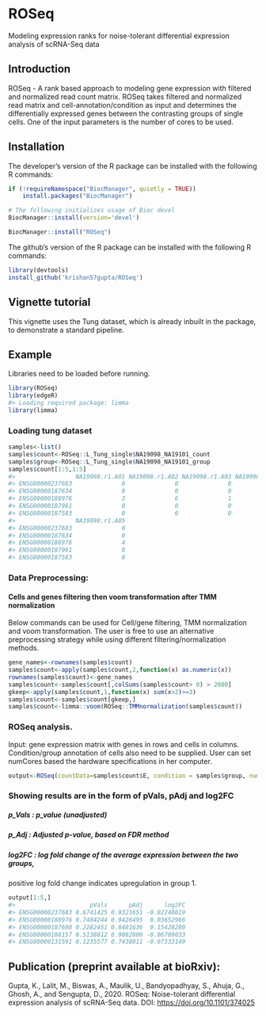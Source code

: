 
<!-- README.md is generated from README.Rmd. Please edit that file -->

# ROSeq

Modeling expression ranks for noise-tolerant differential expression
analysis of scRNA-Seq data

## Introduction

ROSeq - A rank based approach to modeling gene expression with filtered
and normalized read count matrix. ROSeq takes filtered and normalized
read matrix and cell-annotation/condition as input and determines the
differentially expressed genes between the contrasting groups of single
cells. One of the input parameters is the number of cores to be used.

## Installation

The developer’s version of the R package can be installed with the
following R commands:

``` r
if (!requireNamespace("BiocManager", quietly = TRUE))
    install.packages("BiocManager")

# The following initializes usage of Bioc devel
BiocManager::install(version='devel')

BiocManager::install("ROSeq")
```

The github’s version of the R package can be installed with the
following R commands:

``` r
library(devtools)
install_github('krishan57gupta/ROSeq')
```

## Vignette tutorial

This vignette uses the Tung dataset, which is already inbuilt in the
package, to demonstrate a standard pipeline.

## Example

Libraries need to be loaded before running.

``` r
library(ROSeq)
library(edgeR)
#> Loading required package: limma
library(limma)
```

### Loading tung dataset

``` r
samples<-list()
samples$count<-ROSeq::L_Tung_single$NA19098_NA19101_count
samples$group<-ROSeq::L_Tung_single$NA19098_NA19101_group
samples$count[1:5,1:5]
#>                 NA19098.r1.A01 NA19098.r1.A02 NA19098.r1.A03 NA19098.r1.A04
#> ENSG00000237683              0              0              0              1
#> ENSG00000187634              0              0              0              0
#> ENSG00000188976              3              6              1              3
#> ENSG00000187961              0              0              0              0
#> ENSG00000187583              0              0              0              0
#>                 NA19098.r1.A05
#> ENSG00000237683              0
#> ENSG00000187634              0
#> ENSG00000188976              4
#> ENSG00000187961              0
#> ENSG00000187583              0
```

### Data Preprocessing:

#### Cells and genes filtering then voom transformation after TMM normalization

Below commands can be used for Cell/gene filtering, TMM normalization
and voom transformation. The user is free to use an alternative
preprocessing strategy while using different filtering/normalization
methods.

``` r
gene_names<-rownames(samples$count)
samples$count<-apply(samples$count,2,function(x) as.numeric(x))
rownames(samples$count)<-gene_names
samples$count<-samples$count[,colSums(samples$count> 0) > 2000]
gkeep<-apply(samples$count,1,function(x) sum(x>2)>=3)
samples$count<-samples$count[gkeep,]
samples$count<-limma::voom(ROSeq::TMMnormalization(samples$count))
```

### ROSeq analysis.

Input: gene expression matrix with genes in rows and cells in columns.
Condition/group annotation of cells also need to be supplied. User can
set numCores based the hardware specifications in her
computer.

``` r
output<-ROSeq(countData=samples$count$E, condition = samples$group, numCores=1)
```

### Showing results are in the form of pVals, pAdj and log2FC

##### p\_Vals : p\_value (unadjusted)

##### p\_Adj : Adjusted p-value, based on FDR method

##### log2FC : log fold change of the average expression between the two groups,

positive log fold change indicates upregulation in group 1.

``` r
output[1:5,]
#>                     pVals      pAdj      log2FC
#> ENSG00000237683 0.6741425 0.9321651 -0.02240619
#> ENSG00000188976 0.7484244 0.9426495  0.03652966
#> ENSG00000187608 0.2282451 0.8481636  0.15428280
#> ENSG00000188157 0.5138812 0.9082800 -0.06789033
#> ENSG00000131591 0.1235577 0.7438811 -0.07333149
```

## Publication (preprint available at bioRxiv):

Gupta, K., Lalit, M., Biswas, A., Maulik, U., Bandyopadhyay, S., Ahuja,
G., Ghosh, A., and Sengupta, D., 2020. ROSeq: Noise-tolerant
differential expression analysis of scRNA-Seq data. DOI:
<https://doi.org/10.1101/374025>
